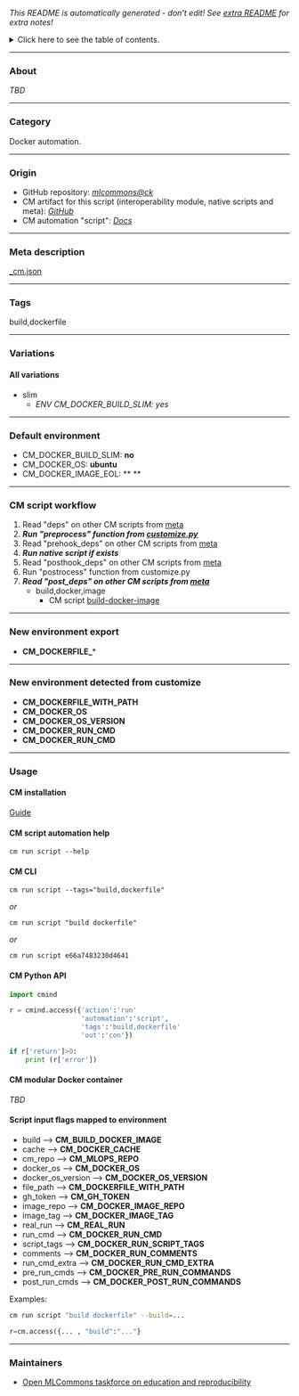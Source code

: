 *This README is automatically generated - don't edit! See [extra README](README-extra.md) for extra notes!*

<details>
<summary>Click here to see the table of contents.</summary>

* [About](#about)
* [Category](#category)
* [Origin](#origin)
* [Meta description](#meta-description)
* [Tags](#tags)
* [Variations](#variations)
  * [ All variations](#all-variations)
* [Default environment](#default-environment)
* [CM script workflow](#cm-script-workflow)
* [New environment export](#new-environment-export)
* [New environment detected from customize](#new-environment-detected-from-customize)
* [Usage](#usage)
  * [ CM installation](#cm-installation)
  * [ CM script automation help](#cm-script-automation-help)
  * [ CM CLI](#cm-cli)
  * [ CM Python API](#cm-python-api)
  * [ CM modular Docker container](#cm-modular-docker-container)
  * [ Script input flags mapped to environment](#script-input-flags-mapped-to-environment)
* [Maintainers](#maintainers)

</details>

___
### About

*TBD*
___
### Category

Docker automation.
___
### Origin

* GitHub repository: *[mlcommons@ck](https://github.com/mlcommons/ck/tree/master/cm-mlops)*
* CM artifact for this script (interoperability module, native scripts and meta): *[GitHub](https://github.com/mlcommons/ck/tree/master/cm-mlops/script/build-dockerfile)*
* CM automation "script": *[Docs](https://github.com/octoml/ck/blob/master/docs/list_of_automations.md#script)*

___
### Meta description
[_cm.json](_cm.json)

___
### Tags
build,dockerfile

___
### Variations
#### All variations
* slim
  - *ENV CM_DOCKER_BUILD_SLIM: yes*
___
### Default environment

* CM_DOCKER_BUILD_SLIM: **no**
* CM_DOCKER_OS: **ubuntu**
* CM_DOCKER_IMAGE_EOL: **
**
___
### CM script workflow

  1. Read "deps" on other CM scripts from [meta](https://github.com/mlcommons/ck/tree/master/cm-mlops/script/build-dockerfile/_cm.json)
  1. ***Run "preprocess" function from [customize.py](https://github.com/mlcommons/ck/tree/master/cm-mlops/script/build-dockerfile/customize.py)***
  1. Read "prehook_deps" on other CM scripts from [meta](https://github.com/mlcommons/ck/tree/master/cm-mlops/script/build-dockerfile/_cm.json)
  1. ***Run native script if exists***
  1. Read "posthook_deps" on other CM scripts from [meta](https://github.com/mlcommons/ck/tree/master/cm-mlops/script/build-dockerfile/_cm.json)
  1. Run "postrocess" function from customize.py
  1. ***Read "post_deps" on other CM scripts from [meta](https://github.com/mlcommons/ck/tree/master/cm-mlops/script/build-dockerfile/_cm.json)***
     * build,docker,image
       - CM script [build-docker-image](https://github.com/mlcommons/ck/tree/master/cm-mlops/script/build-docker-image)
___
### New environment export

* **CM_DOCKERFILE_***
___
### New environment detected from customize

* **CM_DOCKERFILE_WITH_PATH**
* **CM_DOCKER_OS**
* **CM_DOCKER_OS_VERSION**
* **CM_DOCKER_RUN_CMD**
* **CM_DOCKER_RUN_CMD**
___
### Usage

#### CM installation
[Guide](https://github.com/mlcommons/ck/blob/master/docs/installation.md)

#### CM script automation help
```cm run script --help```

#### CM CLI
`cm run script --tags="build,dockerfile"`

*or*

`cm run script "build dockerfile"`

*or*

`cm run script e66a7483230d4641`

#### CM Python API

```python
import cmind

r = cmind.access({'action':'run'
                  'automation':'script',
                  'tags':'build,dockerfile'
                  'out':'con'})

if r['return']>0:
    print (r['error'])
```

#### CM modular Docker container
*TBD*

#### Script input flags mapped to environment

* build --> **CM_BUILD_DOCKER_IMAGE**
* cache --> **CM_DOCKER_CACHE**
* cm_repo --> **CM_MLOPS_REPO**
* docker_os --> **CM_DOCKER_OS**
* docker_os_version --> **CM_DOCKER_OS_VERSION**
* file_path --> **CM_DOCKERFILE_WITH_PATH**
* gh_token --> **CM_GH_TOKEN**
* image_repo --> **CM_DOCKER_IMAGE_REPO**
* image_tag --> **CM_DOCKER_IMAGE_TAG**
* real_run --> **CM_REAL_RUN**
* run_cmd --> **CM_DOCKER_RUN_CMD**
* script_tags --> **CM_DOCKER_RUN_SCRIPT_TAGS**
* comments --> **CM_DOCKER_RUN_COMMENTS**
* run_cmd_extra --> **CM_DOCKER_RUN_CMD_EXTRA**
* pre_run_cmds --> **CM_DOCKER_PRE_RUN_COMMANDS**
* post_run_cmds --> **CM_DOCKER_POST_RUN_COMMANDS**

Examples:

```bash
cm run script "build dockerfile" --build=...
```
```python
r=cm.access({... , "build":"..."}
```
___
### Maintainers

* [Open MLCommons taskforce on education and reproducibility](https://github.com/mlcommons/ck/blob/master/docs/mlperf-education-workgroup.md)